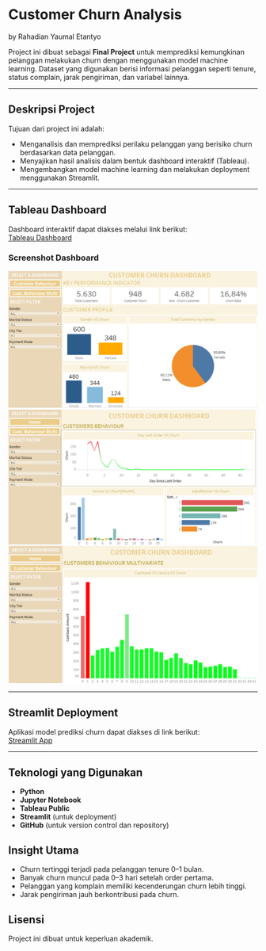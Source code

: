 # Customer Churn Analysis
by Rahadian Yaumal Etantyo

Project ini dibuat sebagai **Final Project** untuk memprediksi kemungkinan pelanggan melakukan churn dengan menggunakan model machine learning. Dataset yang digunakan berisi informasi pelanggan seperti tenure, status complain, jarak pengiriman, dan variabel lainnya.


---

## Deskripsi Project
Tujuan dari project ini adalah:
- Menganalisis dan memprediksi perilaku pelanggan yang berisiko churn berdasarkan data pelanggan.
- Menyajikan hasil analisis dalam bentuk dashboard interaktif (Tableau).
- Mengembangkan model machine learning dan melakukan deployment menggunakan Streamlit.

---

## Tableau Dashboard
Dashboard interaktif dapat diakses melalui link berikut:  
 [Tableau Dashboard](https://public.tableau.com/views/FinproTableu/Home?:language=en-US&:sid=&:redirect=auth&:display_count=n&:origin=viz_share_link)

### Screenshot Dashboard
![Dashboard ](img/Tableu1.png)
![Dashboard ](img/Tableu2.png)
![Dashboard ](img/Tableu3.png)

---

## Streamlit Deployment
Aplikasi model prediksi churn dapat diakses di link berikut:  
[Streamlit App](https://churnpred-pjwtwktpgfbrs3b5unsz9g.streamlit.app/)

---

## Teknologi yang Digunakan
- **Python** 
- **Jupyter Notebook**
- **Tableau Public**
- **Streamlit** (untuk deployment)
- **GitHub** (untuk version control dan repository)



## Insight Utama
- Churn tertinggi terjadi pada pelanggan tenure 0–1 bulan.  
- Banyak churn muncul pada 0–3 hari setelah order pertama.  
- Pelanggan yang komplain memiliki kecenderungan churn lebih tinggi.  
- Jarak pengiriman jauh berkontribusi pada churn.  

## Lisensi
Project ini dibuat untuk keperluan akademik.  
